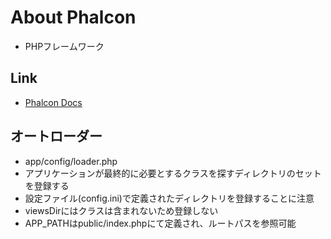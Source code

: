 # About Phalcon
- PHPフレームワーク

## Link
- [Phalcon Docs](https://docs.phalcon.io/3.4/ja-jp/introduction)

## オートローダー
- app/config/loader.php
- アプリケーションが最終的に必要とするクラスを探すディレクトリのセットを登録する
- 設定ファイル(config.ini)で定義されたディレクトリを登録することに注意
- viewsDirにはクラスは含まれないため登録しない
- APP_PATHはpublic/index.phpにて定義され、ルートパスを参照可能
